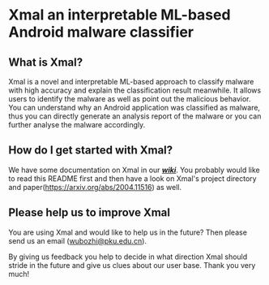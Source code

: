 Xmal an interpretable ML-based Android malware classifier
=========================================================

What is Xmal?
---------------
Xmal is a novel and interpretable ML-based approach to classify malware with
high accuracy and explain the classification result meanwhile. It allows users
to identify the malware as well as point out the malicious behavior. You can 
understand why an Android application was classified as malware, thus you can 
directly generate an analysis report of the malware or you can further analyse
the malware accordingly. 

How do I get started with Xmal?
---------------------------------
We have some documentation on Xmal in our [_**wiki**_](https://github.com/wubozhi/xmal/wiki). You probably would like to read 
this README first and then have a look on Xmal's project directory and paper(https://arxiv.org/abs/2004.11516) as well.

Please help us to improve Xmal
--------------------------------
You are using Xmal and would like to help us in the future? Then please 
send us an email (wubozhi@pku.edu.cn).

By giving us feedback you help to decide in what direction Xmal should stride in
the future and give us clues about our user base. Thank you very much!
